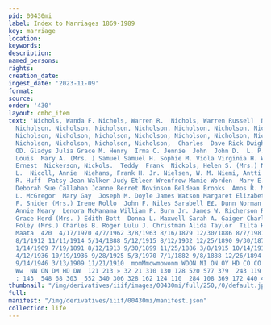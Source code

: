 ```yaml
---
pid: 00430mi
label: Index to Marriages 1869-1989
key: marriage
location: 
keywords: 
description: 
named_persons: 
rights: 
creation_date: 
ingest_date: '2023-11-09'
format: 
source: 
order: '430'
layout: cmhc_item
text: 'Nichols, Wanda F. Nichols, Warren R.  Nichols, Warren Russel]  Nicholson, Charles  Nicholson,
  Nicholson, Nicholson, Nicholson, Nicholson, Nicholson, Nicholson, Nicholson, Nicholson,
  Nicholson, Nicholson, Nicholson, Nicholson, Nicholson, Nicholson, Nicholson, Nicholson,
  Nicholson, Nicholson, Nicholson, Nicholson,  Charles  Dave Rick Dwight Daniels Edward
  OD. Gladys Julia Grace M. Henry  Irma C. Jennie  John  John D.  L. P.  Laura M.
  Louis  Mary A. (Mrs. ) Samuel Samuel H. Sophie M. Viola Virginia H. Wesley E.  Nick,
  Ernest  Nickerson, Nickols.  Teddy  Frank  Nickols, Helen S. (Mrs.) Nicolai, George
  L.  Nicoll, Annie  Niehans, Frank H. Jr. Nielsen, W. M. Niemi, Antti  Niemi, Tomi  Donald
  R. Huff  Patsy Jean Walker Judy Etleen Wrenfrow Mamie Worden  Mary E. Ray (Mrs.)
  Deborah Sue Callahan Joanne Berret Novinson Beldean Brooks  Amos R. Mitchel]  E.
  L. McGregor  Mary Gay  Joseph M. Doyle James Watson Margaret Elizabeth Thomson Edna
  F. Snider (Mrs.) Irene Rollo  John F. Niles Sarabell E£. Dunn Norman J. Morrison
  Annie Neary  Lenora McManama William P. Burn Jr. James W. Richerson Raymond B. McCarty
  Grace Herd (Mrs. ) Edith Bott  Donna L. Maxwell Sarah A. Gaiger Charles Judson  Laura
  Foley (Mrs.) Charles B. Roger Lulu J. Christman Alida Taylor  Tilta Hamalamaki Olka
  Maata  420  4/17/1970 4/7/1962 3/8/1963 8/16/1879 12/30/1886 8/7/1981 5/13/1970
  8/1/1912 11/11/1914 5/14/1888 5/12/1915 8/12/1932 12/25/1890 9/30/1878 10/3/1943
  1/14/1909 7/19/1891 8/12/1913 9/30/1899 11/25/1886 3/8/1915 10/14/1913 4/26/1937
  4/12/1936 10/19/1936 9/28/1925 5/3/1970 7/1/1882 9/8/1888 12/26/1894 9/22/1890 1/9/1907
  9/14/1946 3/13/1909 11/21/1910  momMmowmowonm WOON NI ON OY HD CO CO DWDM “WS  —
  Ww  NN ON DM HD DW  121 213 » 32 21 310 130 128 520 577 379  243 119  22 117  437
  : 143  548 68 303  552 340 306 328 162 124 110  284 108 369 172 440 483    '
thumbnail: "/img/derivatives/iiif/images/00430mi/full/250,/0/default.jpg"
full: 
manifest: "/img/derivatives/iiif/00430mi/manifest.json"
collection: life
---
```

